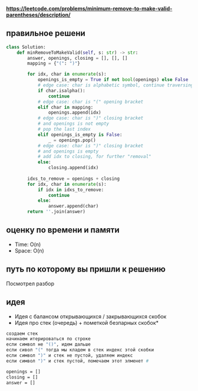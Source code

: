 **https://leetcode.com/problems/minimum-remove-to-make-valid-parentheses/description/**

## правильное решени
```python
class Solution:
    def minRemoveToMakeValid(self, s: str) -> str:
        answer, openings, closing = [], [], []
        mapping = {"(": ")"}

        for idx, char in enumerate(s):
            openings_is_empty = True if not bool(openings) else False
            # edge case: char is alphabetic symbol, continue traversing
            if char.isalpha():
                continue
            # edge case: char is "(" opening bracket
            elif char in mapping:
                openings.append(idx)
            # edge case: char is ")" closing bracket
            # and openings is not empty
            # pop the last index
            elif openings_is_empty is False:
                _ = openings.pop()
            # edge case: char is ")" closing bracket
            # and openings is empty
            # add idx to closing, for further "removal"
            else:
                closing.append(idx)
        
        idxs_to_remove = openings + closing
        for idx, char in enumerate(s):
            if idx in idxs_to_remove:
                continue
            else:
                answer.append(char)
        return ''.join(answer)
```

## оценку по времени и памяти
- Time: O(n)
- Space: O(n)

## путь по которому вы пришли к решению
Посмотрел разбор

## идея
- Идея с балансом открывающихся / закрывающихся скобок
- Идея про стек (очередь) + пометкой безпарных скобок*
```bash
создаем стек
начинаем итерироваться по строке
если символ не "()", идем дальше
если сивол "(" тогда мы кладем в стек индекс этой скобки
если символ ")" и стек не пустой, удаляем индекс
если символ ")" и стек пустой, помечаем этот элменет #

openings = []
closing = []
answer = []
```